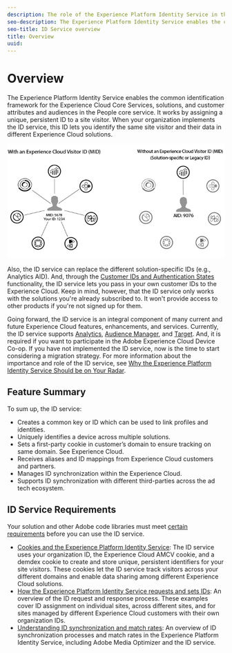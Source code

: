 ```yaml
---
description: The role of the Experience Platform Identity Service in the Adobe Experience Cloud.
seo-description: The Experience Platform Identity Service enables the common identification framework for the Experience Cloud Core Services, solutions, and customer attributes and audiences in the People core service.
seo-title: ID Service overview
title: Overview
uuid: 
---
```


# Overview

The Experience Platform Identity Service enables the common identification framework for the Experience Cloud Core Services, solutions, and customer attributes and audiences in the People core service. It works by assigning a unique, persistent ID to a site visitor. When your organization implements the ID service, this ID lets you identify the same site visitor and their data in different Experience Cloud solutions.

![](assets/ecid.png)

Also, the ID service can replace the different solution-specific IDs (e.g., Analytics AID). And, through the [Customer IDs and Authentication States](/help/reference/authenticated-state.md) functionality, the ID service lets you pass in your own customer IDs to the Experience Cloud. Keep in mind, however, that the ID service only works with the solutions you're already subscribed to. It won't provide access to other products if you're not signed up for them.

Going forward, the ID service is an integral component of many current and future Experience Cloud features, enhancements, and services. Currently, the ID service supports [Analytics](http://www.adobe.com/marketing-cloud/web-analytics.html), [Audience Manager](http://www.adobe.com/marketing-cloud/data-management-platform.html), and [Target](http://www.adobe.com/marketing-cloud/testing-targeting.html). And, it is required if you want to participate in the Adobe Experience Cloud Device Co-op. If you have not implemented the ID service, now is the time to start considering a migration strategy. For more information about the importance and role of the ID service, see [Why the Experience Platform Identity Service Should be on Your Radar](http://blogs.adobe.com/digitalmarketing/analytics/why-new-adobe-marketing-cloud-id-service-should-be-on-your-radar/).

## Feature Summary

To sum up, the ID service:

* Creates a common key or ID which can be used to link profiles and identities.
* Uniquely identifies a device across multiple solutions.
* Sets a first-party cookie in customer’s domain to ensure tracking on same domain. See Experience Cloud.
* Receives aliases and ID mappings from Experience Cloud customers and partners.
* Manages ID synchronization within the Experience Cloud.
* Supports ID synchronization with different third-parties across the ad tech ecosystem.

## ID Service Requirements

Your solution and other Adobe code libraries must meet [certain requirements](/help/reference/requirements.md) before you can use the ID service.

* [Cookies and the Experience Platform Identity Service](cookies.md): The ID service uses your organization ID, the Experience Cloud AMCV cookie, and a demdex cookie to create and store unique, persistent identifiers for your site visitors. These cookies let the ID service track visitors across your different domains and enable data sharing among different Experience Cloud solutions.
* [How the Experience Platform Identity Service requests and sets IDs](id-request.md): An overview of the ID request and response process. These examples cover ID assignment on individual sites, across different sites, and for sites managed by different Experience Cloud customers with their own organization IDs.
* [Understanding ID synchronization and match rates](match-rates.md): An overview of ID synchronization processes and match rates in the Experience Platform Identity Service, including Adobe Media Optimizer and the ID service.